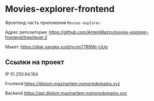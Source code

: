 # Movies-explorer-frontend

Фронтенд часть приложения `Movies-explorer`.

Адрес репозитория: https://github.com/ArtemMazin/movies-explorer-frontend/tree/level-2

Макет: https://disk.yandex.ru/d/ncrm77R8Wr-UUg

## Ссылки на проект

IP 51.250.64.164

Frontend https://diplom.mazinartem.nomoredomains.xyz

Backend https://api.diplom.mazinartem.nomoredomains.xyz
